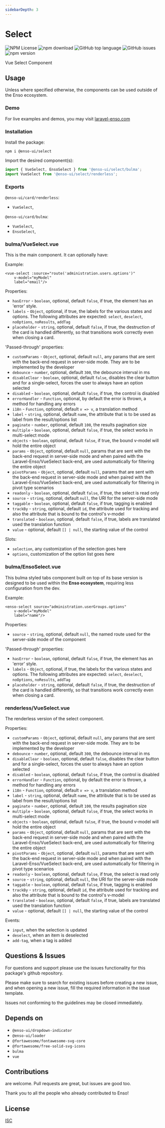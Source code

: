 ```yaml
---
sidebarDepth: 3
---
```


# Select

![NPM License](https://img.shields.io/npm/l/@enso-ui/select.svg)
![npm download](https://img.shields.io/npm/dm/@enso-ui/select.svg)
![GitHub top language](https://img.shields.io/github/languages/top/enso-ui/select.svg)
![GitHub issues](https://img.shields.io/github/issues/enso-ui/select.svg)
![npm version](https://img.shields.io/npm/v/@enso-ui/select.svg)

Vue Select Component

## Usage

Unless where specified otherwise, the components can be used outside of the Enso ecosystem.

### Demo

For live examples and demos, you may visit [laravel-enso.com](https://www.laravel-enso.com)

### Installation

Install the package:
```
npm i @enso-ui/select
```
Import the desired component(s):
```js
import { VueSelect, EnsoSelect } from '@enso-ui/select/bulma';
import VueSelect from '@enso-ui/select/renderless';
```

### Exports

`@enso-ui/card/renderless`:
- `VueSelect`,

`@enso-ui/card/bulma`:
- `VueSelect`,
- `EnsoSelect`,

### bulma/VueSelect.vue

This is the main component. It can optionally have:

Example:
```vue
<vue-select :source="route('administration.users.options')"
    v-model="myModel"
    label="email"/>
```

Properties:
- `hasError` - `boolean`, optional, default `false`, if true, the element has an 'error' style.
- `labels` - `Object`, optional, if true, the labels for the various states and options. The following 
attributes are expected: `select`, `deselect`, `noOptions`, `noResults`, `addTag`
- `placeholder` - `string`, optional, default `false`, if true, the destruction of the card is handled
differently, so that transitions work correctly even when closing a card.

'Passed-through' properties:
- `customParams` - `Object`, optional, default `null`, any params that are sent with the back-end request in server-side mode.
They are to be implemented by the developer
- `debounce` - `number`, optional, default `300`, the debounce interval in ms
- `disableClear` - `boolean`, optional, default `false`, disables the clear button and for a single-select, forces the user
to always have an option selected
- `disabled` - `boolean`, optional, default `false`, if true, the control is disabled
- `errorHandler` - `Function`, optional, by default the error is thrown, a method for handling any errors
- `i18n` - `Function`, optional, default `v => v`, a translation method
- `label` - `string`, optional, default `name`, the attribute that is to be used as label from the result/options list
- `paginate` - `number`, optional, default `100`, the results pagination size
- `multiple` - `boolean`, optional, default `false`, if true, the select works in multi-select mode
- `objects` - `boolean`, optional, default `false`, if true, the bound v-model will hold the entire object 
- `params` - `Object`, optional, default `null`, params that are sent with the back-end request in server-side mode and 
when paired with the Laravel-Enso/VueSelect back-end, are used automatically for filtering the entire object 
- `pivotParams` - `Object`, optional, default `null`, params that are sent with the back-end request in server-side mode and 
when paired with the Laravel-Enso/VueSelect back-end, are used automatically for filtering in pivot type scenarios
- `readonly` - `boolean`, optional, default `false`, if true, the select is read only
- `source` - `string`, optional, default `null`, the URI for the server-side mode 
- `taggable` - `boolean`, optional, default `false`, if true, tagging is enabled
- `trackBy` - `string`, optional, default `id`, the attribute used for tracking and also the attribute that is bound to the 
control's v-model
- `translated` - `boolean`, optional, default `false`, if true, labels are translated used the translation function
- `value` - optional, default `[] | null`, the starting value of the control


Slots:
- `selection`, any customization of the selection goes here
- `options`, customization of the option list goes here

### bulma/EnsoSelect.vue

This bulma styled tabs component built on top of its base version is 
designed to be used within the **Enso ecosystem**, requiring less configuration from the dev. 


Example:
```vue
<enso-select source="administration.userGroups.options"
    v-model="myModel"
    label="name"/>
```

Properties:
- `source` - `string`, optional, default `null`, the named route used for the server-side mode of the component

'Passed-through' properties:
- `hasError` - `boolean`, optional, default `false`, if true, the element has an 'error' style.
- `labels` - `Object`, optional, if true, the labels for the various states and options. The following 
attributes are expected: `select`, `deselect`, `noOptions`, `noResults`, `addTag`
- `placeholder` - `string`, optional, default `false`, if true, the destruction of the card is handled
differently, so that transitions work correctly even when closing a card.

### renderless/VueSelect.vue

The renderless version of the select component.

Properties:
 - `customParams` - `Object`, optional, default `null`, any params that are sent with the back-end request in server-side mode.
 They are to be implemented by the developer
 - `debounce` - `number`, optional, default `300`, the debounce interval in ms
 - `disableClear` - `boolean`, optional, default `false`, disables the clear button and for a single-select, forces the user
 to always have an option selected
 - `disabled` - `boolean`, optional, default `false`, if true, the control is disabled
 - `errorHandler` - `Function`, optional, by default the error is thrown, a method for handling any errors
 - `i18n` - `Function`, optional, default `v => v`, a translation method
 - `label` - `string`, optional, default `name`, the attribute that is to be used as label from the result/options list
 - `paginate` - `number`, optional, default `100`, the results pagination size
 - `multiple` - `boolean`, optional, default `false`, if true, the select works in multi-select mode
 - `objects` - `boolean`, optional, default `false`, if true, the bound v-model will hold the entire object 
 - `params` - `Object`, optional, default `null`, params that are sent with the back-end request in server-side mode and 
 when paired with the Laravel-Enso/VueSelect back-end, are used automatically for filtering the entire object 
 - `pivotParams` - `Object`, optional, default `null`, params that are sent with the back-end request in server-side mode and 
 when paired with the Laravel-Enso/VueSelect back-end, are used automatically for filtering in pivot type scenarios
 - `readonly` - `boolean`, optional, default `false`, if true, the select is read only
 - `source` - `string`, optional, default `null`, the URI for the server-side mode 
 - `taggable` - `boolean`, optional, default `false`, if true, tagging is enabled
 - `trackBy` - `string`, optional, default `id`, the attribute used for tracking and also the attribute that is bound to the 
 control's v-model
 - `translated` - `boolean`, optional, default `false`, if true, labels are translated used the translation function
 - `value` - optional, default `[] | null`, the starting value of the control

Events:
- `input`, when the selection is updated
- `deselect`, when an item is deselected
- `add-tag`, when a tag is added

## Questions & Issues

For questions and support please use the issues functionality
for this package's github repository.

Please make sure to search for existing issues before creating a new issue,
and when opening a new issue, fill the required information in the issue template.

Issues not conforming to the guidelines may be closed immediately.

## Depends on

- `@enso-ui/dropdown-indicator`
- `@enso-ui/loader`
- `@fortawesome/fontawesome-svg-core`
- `@fortawesome/free-solid-svg-icons`
- `bulma`
- `vue`

## Contributions

are welcome. Pull requests are great, but issues are good too.

Thank you to all the people who already contributed to Enso!

## License

[ISC](https://opensource.org/licenses/ISC)
